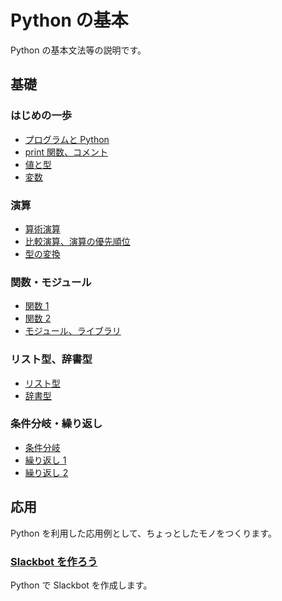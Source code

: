 # Python の基本

Python の基本文法等の説明です。

## 基礎

### はじめの一歩

- [プログラムと Python](./basic/0)
- [print 関数、コメント](./basic/1)
- [値と型](./basic/2)
- [変数](./basic/3)

### 演算

- [算術演算](./basic/4)
- [比較演算、演算の優先順位](./basic/5)
- [型の変換](./basic/6)

### 関数・モジュール

- [関数 1](./basic/7)
- [関数 2](./basic/8)
- [モジュール、ライブラリ](./basic/9)

### リスト型、辞書型

- [リスト型](./basic/10)
- [辞書型](./basic/11)

### 条件分岐・繰り返し

- [条件分岐](./basic/12)
- [繰り返し 1](./basic/13)
- [繰り返し 2](./basic/14)

## 応用

Python を利用した応用例として、ちょっとしたモノをつくります。

### [Slackbot を作ろう](./advance/slackbot)

Python で Slackbot を作成します。

<script>
    is_first = true;
    is_last = true;
</script>
